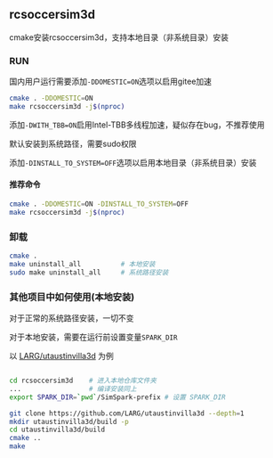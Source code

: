 ## rcsoccersim3d

cmake安装rcsoccersim3d，支持本地目录（非系统目录）安装

### RUN

国内用户运行需要添加`-DDOMESTIC=ON`选项以启用gitee加速

```sh
cmake . -DDOMESTIC=ON
make rcsoccersim3d -j$(nproc)
```

添加`-DWITH_TBB=ON`启用Intel-TBB多线程加速，疑似存在bug，不推荐使用

默认安装到系统路径，需要sudo权限

添加`-DINSTALL_TO_SYSTEM=OFF`选项以启用本地目录（非系统目录）安装

#### 推荐命令
```sh
cmake . -DDOMESTIC=ON -DINSTALL_TO_SYSTEM=OFF
make rcsoccersim3d -j$(nproc)
```

### 卸载
```sh
cmake .
make uninstall_all          # 本地安装
sudo make uninstall_all     # 系统路径安装
```

### 其他项目中如何使用(本地安装)

对于正常的系统路径安装，一切不变

对于本地安装，需要在运行前设置变量`SPARK_DIR`

以 [LARG/utaustinvilla3d](https://github.com/LARG/utaustinvilla3d) 为例

```sh

cd rcsoccersim3d    # 进入本地仓库文件夹
...                 # 编译安装同上
export SPARK_DIR=`pwd`/SimSpark-prefix # 设置 SPARK_DIR

git clone https://github.com/LARG/utaustinvilla3d --depth=1
mkdir utaustinvilla3d/build -p
cd utaustinvilla3d/build
cmake ..
make
```


